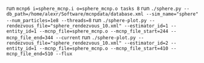 run `mcnp6 i=sphere_mcnp.i o=sphere_mcnp.o tasks 8`
run `./sphere.py --db_path=/home/alexr/Software/mcnpdata/database.xml --sim_name="sphere" --num_particles=1e8 --threads=8`
run `./sphere-plot.py --rendezvous_file="sphere_rendezvous_10.xml" --estimator_id=1 --entity_id=1 --mcnp_file=sphere_mcnp.o --mcnp_file_start=244 --mcnp_file_end=344 --current`
run `./sphere-plot.py --rendezvous_file="sphere_rendezvous_10.xml" --estimator_id=2 --entity_id=1 --mcnp_file=sphere_mcnp.o --mcnp_file_start=410 --mcnp_file_end=510 --flux`